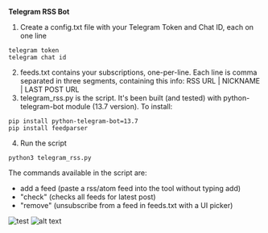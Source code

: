 **Telegram RSS Bot**

1. Create a config.txt file with your Telegram Token and Chat ID, each on one line

```
telegram token
telegram chat id
```

2. feeds.txt contains your subscriptions, one-per-line. Each line is comma separated in three segments, containing this info: RSS URL | NICKNAME | LAST POST URL
3. telegram_rss.py is the script. It's been built (and tested) with python-telegram-bot module (13.7 version). To install:

```
pip install python-telegram-bot=13.7
pip install feedparser
```

4. Run the script

```
python3 telegram_rss.py
```

The commands available in the script are:
- add a feed (paste a rss/atom feed into the tool without typing add)
- "check" (checks all feeds for latest post)
- "remove" (unsubscribe from a feed in feeds.txt with a UI picker)

![test](https://imgur.com/a/fotalaT)
![alt text](telegram_rss.GIF)
